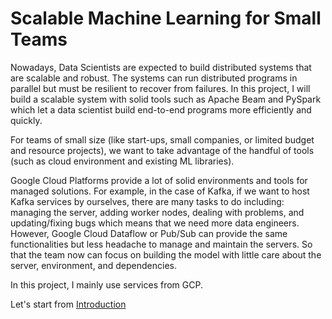 Scalable Machine Learning for Small Teams
=================================================

Nowadays, Data Scientists are expected to build distributed systems that are scalable and robust. The systems can run distributed programs in parallel but must be resilient to recover from failures. In this project, I will build a scalable system with solid tools such as Apache Beam and PySpark which let a data scientist build end-to-end programs more efficiently and quickly.

For teams of small size (like start-ups, small companies, or limited budget and resource projects), we want to take advantage of the handful of tools (such as cloud environment and existing ML libraries).

Google Cloud Platforms provide a lot of solid environments and tools for managed solutions. For example, in the case of Kafka, if we want to host Kafka services by ourselves, there are many tasks to do including: managing the server, adding worker nodes, dealing with problems, and updating/fixing bugs which means that we need more data engineers. However, Google Cloud Dataflow or Pub/Sub can provide the same functionalities but less headache to manage and maintain the servers. So that the team now can focus on building the model with little care about the server, environment, and dependencies.

In this project, I mainly use services from GCP.

Let's start from [Introduction](Step0_Introduction.ipynb)